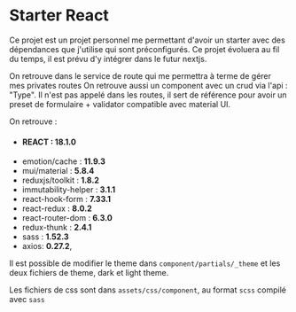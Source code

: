 # Starter React

Ce projet est un projet personnel me permettant d'avoir un starter avec des dépendances que j'utilise qui sont préconfigurés.
Ce projet évoluera au fil du temps, il est prévu d'y intégrer dans le futur nextjs.

On retrouve dans le service de route qui me permettra à terme de gérer mes privates routes
On retrouve aussi un component avec un crud via l'api : "Type". Il n'est pas appelé dans les routes, il sert de référence pour avoir un preset de formulaire + validator compatible avec material UI.

On retrouve : 
- #### **REACT : 18.1.0**
- emotion/cache : **11.9.3**
- mui/material : **5.8.4**
- reduxjs/toolkit : **1.8.2**
- immutability-helper : **3.1.1**
- react-hook-form : **7.33.1**
- react-redux : **8.0.2**
- react-router-dom : **6.3.0**
- redux-thunk : **2.4.1**
- sass : **1.52.3**
- axios: **0.27.2**,


Il est possible de modifier le theme dans `component/partials/_theme` et les deux fichiers de theme, dark et light theme.

Les fichiers de css sont dans `assets/css/component`, au format `scss` compilé avec `sass`